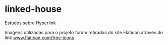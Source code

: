 # linked-house
Estudos sobre Hyperlink

Imagens utilizadas para o projeto foram retiradas do site Flaticon através do link www.flaticon.com/free-icons
